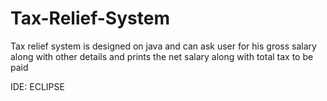 # Tax-Relief-System
Tax relief system is designed on java and can ask user for his gross salary along with other details and prints the net salary along with total tax to be paid

IDE: ECLIPSE
